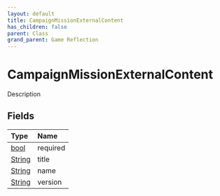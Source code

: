 ```yaml
---
layout: default
title: CampaignMissionExternalContent
has_children: false
parent: Class
grand_parent: Game Reflection
---
```

# CampaignMissionExternalContent
Description 

## Fields

| Type | Name |
|:-------------|:--------------|
| [bool](/docs/game-reflection/components/bool) | required |
| [String](/docs/game-reflection/components/string) | title |
| [String](/docs/game-reflection/components/string) | name |
| [String](/docs/game-reflection/components/string) | version |

